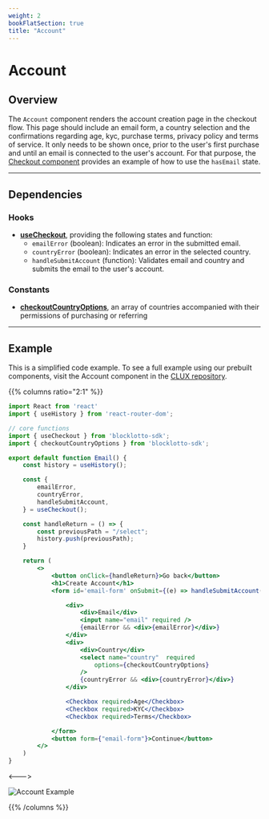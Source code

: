 ```yaml
---
weight: 2
bookFlatSection: true
title: "Account"
---
```


# Account

## Overview

The `Account` component renders the account creation page in the checkout flow. This page should include an email form, a country selection and the confirmations regarding age, kyc, purchase terms, privacy policy and terms of service. It only needs to be shown once, prior to the user's first purchase and until an email is connected to the user's account. For that purpose, the [Checkout component](/docs/app/checkout) provides an example of how to use the `hasEmail` state.

---

## Dependencies

### Hooks

* [**useCheckout**](/docs/hooks/use-checkout/), providing the following states and function:
    + `emailError` (boolean): Indicates an error in the submitted email.
    + `countryError` (boolean): Indicates an error in the selected country.
    + `handleSubmitAccount` (function): Validates email and country and submits the email to the user's account.

### Constants

* [**checkoutCountryOptions**](/docs/countries), an array of countries accompanied with their permissions of purchasing or referring

---

## Example

This is a simplified code example. To see a full example using our prebuilt components, visit the Account component in the [CLUX repository](https://github.com/Marianas-Rai-Corp/clux/blob/main/src/app/Checkout/Account/index.js).


{{% columns ratio="2:1" %}}

```jsx
import React from 'react'
import { useHistory } from 'react-router-dom';

// core functions
import { useCheckout } from 'blocklotto-sdk';
import { checkoutCountryOptions } from 'blocklotto-sdk';

export default function Email() {
    const history = useHistory();

    const {
        emailError,
        countryError,
        handleSubmitAccount,
    } = useCheckout();

    const handleReturn = () => {
        const previousPath = "/select";
        history.push(previousPath);
    }

    return (
        <>
            <button onClick={handleReturn}>Go back</button>
            <h1>Create Account</h1>
            <form id='email-form' onSubmit={(e) => handleSubmitAccount(e)}>

                <div>
                    <div>Email</div>
                    <input name="email" required />
                    {emailError && <div>{emailError}</div>}
                </div>
                <div>
                    <div>Country</div>
                    <select name="country"  required 
                        options={checkoutCountryOptions}
                    />
                    {countryError && <div>{countryError}</div>}
                </div>

                <Checkbox required>Age</Checkbox>
                <Checkbox required>KYC</Checkbox>
                <Checkbox required>Terms</Checkbox>

            </form>
            <button form={"email-form"}>Continue</button>
        </>
    )
}
```

<--->

![Account Example](/checkout/account-example-v2.png)

{{% /columns %}}